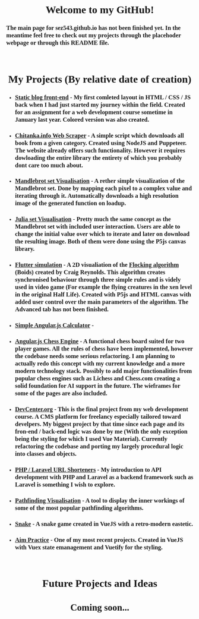 <div style="font-family: 'Fira Code'">
<h1 style="text-align:center;"> Welcome to my GitHub!</h1>
<h3> The main page for sez543.github.io has not been finished yet. In the meantime feel free to check out my projects through the placehoder webpage or through this README file.</h3>
<br>
<h1 style="text-align:center;">My Projects (By relative date of creation)</h1>
<ul>
<li><h3><a href="sez543.github.io/blog">Static blog front-end</a> - My first comleted layout in HTML / CSS / JS back when I had just started my journey within the field. Created for an assignment for a web development course sometime in January last year. Colored version was also created.</h3></li>
<li><h3><a href="sez543.github.io/blog">Chitanka.info Web Scraper</a> - A simple script which downloads all book from a given category. Created using NodeJS and Puppeteer. The website already offers such functionality. However it requires dowloading the entire library the entirety of which you probably dont care too much about. </h3></li>
<li><h3><a href="sez543.github.io/blog">Mandlebrot set Visualisation</a> - A rether simple visualization of the Mandlebrot set. Done by mapping each pixel to a complex value and iterating through it. Automatically downloads a high resolution image of the generated function on loadup.</h3></li>
<li><h3><a href="sez543.github.io/julia-set-visualization">Julia set Visualisation</a> - Pretty much the same concept as the Mandlebrot set with included user interaction. Users are able to change the initial value over which to iterate and later on download the resulting image. Both of them were done using the P5js canvas library. </h3></li>
<li><h3><a href="sez543.github.io/flutter-simulation">Flutter simulation</a> - A 2D visualiation of the <a href="https://www.red3d.com/cwr/boids/">Flocking algorithm</a> (Boids) created by Craig Reynolds. This algorithm creates synchronised behaviour through three simple rules and is videly used in video game (For example the flying creatures in the xen level in the original Half Life). Created with P5js and HTML canvas with added user control over the main parameters of the algorithm. The Advanced tab has not been finished.</h3></li>
<li><h3><a href="sez543.github.io/blog">Simple Angular.js Calculator</a> - </h3></li>
<li><h3><a href="sez543.github.io/blog">Angular.js Chess Engine</a> - A functional chess board suited for two player games. All the rules of chess have been implemented, however the codebase needs some serious refactoring. I am planning to actually redo this concept with my current knowledge and a more modern technology stack. Possibly to add major functionalities from popular chess engines such as Lichess and Chess.com creating a solid foundation for AI support in the future. The wieframes for some of the pages are also included.</h3></li>
<li><h3><a href="sez543.github.io/blog">DevCenter.org</a> - This is the final project from my web development course. A CMS platform for freelancy especially tailored toward develpers. My biggest project by that time since each page and its fron-end / back-end logic was done by me (With the only exception being the styling for which I used Vue Material). Currently refactoring the codebase and porting my largely procedural logic into classes and objects.</h3></li>
<li><h3><a href="sez543.github.io/blog">PHP / Laravel URL Shorteners</a> - My introduction to API development with PHP and Laravel as a backend framework such as Laravel is something I wish to explore.</h3></li>
<li><h3><a href="sez543.github.io/blog">Pathfinding Visualisation</a> - A tool to display the inner workings of some of the most popular pathfinding algorithms. </h3></li>
<li><h3><a href="sez543.github.io/blog">Snake</a> - A snake game created in VueJS with a retro-modern eastetic.</h3></li>
<li><h3><a href="sez543.github.io/blog">Aim Practice</a> - One of my most recent projects. Created in VueJS with Vuex state emanagement and Vuetify for the styling. </h3></li>
</ul>
<br>
<h1 style="text-align:center;">Future Projects and Ideas</h1>
<h2 style="font-size:25px; text-align:center;">Coming soon... </h2>
</div>